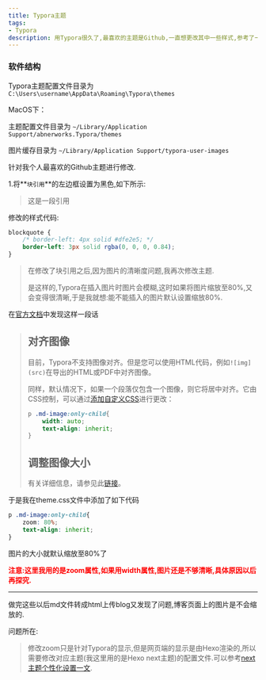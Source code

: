 ```yaml
---
title: Typora主题
tags:
- Typora
description: 用Typora很久了,最喜欢的主题是Github,一直想更改其中一些样式,参考了一些方法,今天终于修改了.
---
```


<!-- more-->

### 软件结构

Typora主题配置文件目录为`C:\Users\username\AppData\Roaming\Typora\themes`

MacOS下：

主题配置文件目录为 `~/Library/Application Support/abnerworks.Typora/themes`

图片缓存目录为 `~/Library/Application Support/typora-user-images`



针对我个人最喜欢的Github主题进行修改.

1.将**`块引用`**的左边框设置为黑色,如下所示:

> 这是一段引用

修改的样式代码:

```css
blockquote {
    /* border-left: 4px solid #dfe2e5; */
    border-left: 3px solid rgba(0, 0, 0, 0.84);
}
```

> 在修改了块引用之后,因为图片的清晰度问题,我再次修改主题.
>
> 是这样的,Typora在插入图片时图片会模糊,这时如果将图片缩放至80%,又会变得很清晰,于是我就想:能不能插入的图片默认设置缩放80%.

在[官方文档](http://support.typora.io/Images/#resize-images)中发现这样一段话

> ## 对齐图像
>
> 目前，Typora不支持图像对齐。但是您可以使用HTML代码，例如`![img](src)`在导出的HTML或PDF中对齐图像。
>
> 同样，默认情况下，如果一个段落仅包含一个图像，则它将居中对齐。它由CSS控制，可以通过[添加自定义CSS](http://support.typora.io/Add-Custom-CSS/)进行更改：
>
> ```css
> p .md-image:only-child{
>     width: auto;
>     text-align: inherit;
> }
> ```
>
> ## 调整图像大小
>
> 有关详细信息，请参见此[链接](http://support.typora.io/Resize-Image/)。

于是我在theme.css文件中添加了如下代码

```css
p .md-image:only-child{
    zoom: 80%;
    text-align: inherit;
}
```

图片的大小就默认缩放至80%了

**<span style="color:red">注意:这里我用的是zoom属性,如果用width属性,图片还是不够清晰,具体原因以后再探究.</span>**

---

做完这些以后md文件转成html上传blog又发现了问题,博客页面上的图片是不会缩放的.

问题所在:

> 修改zoom只是针对Typora的显示,但是网页端的显示是由Hexo渲染的,所以需要修改对应主题(我这里用的是Hexo next主题)的配置文件.可以参考[next主题个性化设置一文](https://siwadiya.github.io/2019/12/15/%E5%8D%9A%E5%AE%A2/next%E4%B8%BB%E9%A2%98%E8%AE%BE%E7%BD%AE/).